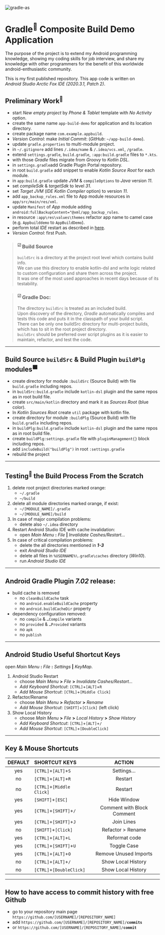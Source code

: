<!-- "gradle-as" is a png picture of logos AS IDE, Android and Gradle together -->
![gradle-as](https://user-images.githubusercontent.com/26512179/132996456-1d7dd5df-2604-4131-82c0-4af6629ba04b.png)

# Gradle<sup>🐘</sup> Composite Build Demo Application
The purpose of the project is to extend my Android programming knowledge,
showing my coding skills for job interview, and share my knowledge
with other programmers for the benefit of this worldwide android-enthusiastic community.

This is my first published repository.
This app code is written on *Android Studio Arctic Fox IDE (2020.3.1, Patch 2)*.

## Preliminary Work<sup>🔨</sup>
* start *New empty project* by *Phone & Tablet* template with *No Activity* option.
* create the same name `app-build-demo` for application and its location directory.
* create package name `com.example.appbuild`.
* *Version Control*: make *Initial Commit*: (*GitHub*: `~/app-build-demo`).
* update `gradle.properties` to multi-module project.
* in `~/.gitignore` add lines `/.idea/name` & `/.idea/vcs.xml`, `/gradle`.
* extend `settings.gradle`, `build.gradle`, `:app:build.gradle` files to `*.kts`.
* with those *Gradle* files migrate from *Groovy* to *Kotlin DSL*.
* in `settings.gradle`add Gradle Plugin Portal repository.
* in root `build.gradle` add snippet to enable *Kotlin Source Root* for each module.
* in `app:build.gradle` update *JVM* & `compileOptions` to *Java* version *11*.
* set *compileSdk* & *targetSdk* to level *31*.
* set *Target JVM* (*IDE Kotlin Compiler* option) to version *11*.
* add `app_backup_rules.xml` file to App module resources in `app/src/main/res/xml`.
* update `Manifest` of *App* module adding `android:fullBackupContent="@xml/app_backup_rules`.
* in resource `:app\res\values\themes` refactor app name to camel case (e.g. `Appbuilddemo` to `AppBuildDemo`).
* perform total *IDE* restart as described in [here](#testing-the-build-process-from-the-scratch).
* *Version Control*: first Push.

>### <sup>☑ </sup> Build Source
> `buildSrc` is a directory at the project root level which contains build info.  
> We can use this directory to enable kotlin-dsl and write logic related to custom configuration and share them across the project.  
> It was one of the most used approaches in recent days because of its testability.

>### <sup>☑ </sup>Gradle Doc:
> The directory `buildSrc` is treated as an included build.  
> Upon discovery of the directory, *Gradle* automatically compiles and tests this code and puts it in the classpath of your build script.  
> There can be only one buildSrc directory for multi-project builds, which has to sit in the root project directory.  
> `buildSrc` should be preferred over script plugins as it is easier to maintain, refactor, and test the code.
---
## Build Source `buildSrc` & Build Plugin `buildPlg` modules<sup>🟦</sup>
* create directory for module `:buildSrc` (Source Build) with file `build.gradle` including repos.
* in `buildSrc:build.gradle` include `kotlin-dsl` plugin and the same repos as in root build file.
* create `src/main/kotlin` directory and mark it  as *Sources Root* (blue color).
* In  *Kotlin Sources Root* create `util` package with kotlin file.
* create directory for module `:buildPlg` (Source Build) with file `build.gradle` including repos.
* in `buildPlg:build.gradle` include `kotlin-dsl` plugin and the same repos as in root build file.
* create `buildPlg:settings.gradle` file with `pluginManagement{}` block including repos.
* add `includeBuild("buildPlg")` in root `:settings.gradle`
* rebuild the project
---
## Testing<sup>🧪</sup> the Build Process From the Scratch
1. delete root project directories marked orange:
   * `~/.gradle`
   * `~/build`
2. delete all module directories marked orange, if exist:
   * `~/[MODULE_NAME]/.gradle`
   * `~/[MODULE_NAME]/build`
3. In case of major compilation problems:
   * delete also `~/.idea` directory
4. Restart Android Studio IDE with cache invalidation:
   * open *Main Menu* **:** *File* **|** *Invalidate Cashes/Restart…*
5. In case of critical compilation problems:
   * delete the all directories mentioned in _**1-3**_
   * exit *Android Studio IDE*
   * delete all files in `%USERNAME%\.gradle\caches` directory (*Win10*).
   * run *Android Studio IDE*
---
## Android Gradle Plugin *7.02* release:
* build cache is removed
   * no `cleanBuildCache` task
   * no `android.enableBuildCache`  property
   * no `android.buildCacheDir`  property
* dependency configuration removed:
   * no `compile` & `…Compile` variants
   * no `provided` & `…Provided` variants
   * no `apk`
   * no `publish`
---
## Android Studio Useful Shortcut Keys
open *Main Menu* **:** *File* **:** *Settings* **|** *KeyMap*.
1. Android Studio Restart
   * choose *Main Menu* **>** *File* **>** *Invalidate Cashes/Restart…*
   * *Add Keyboard Shortcut*: `[CTRL]`+`[ALT]`+`R`
   * *Add Mouse Shortcut*: `[CTRL]`+`[Middle Click]`
2. Refactor/Rename
   * choose *Main Menu* **>** *Refactor* **>** *Rename*
   * *Add Mouse Shortcut*: `[SHIFT]`+`[Click]` (left click)
3. Show Local History
   * choose *Main Menu* **>** *File* **>** *Local History* **>** *Show History*
   * *Add Keyboard Shortcut*: `[CTRL]`+`[ALT]`+`/`
   * *Add Mouse Shortcut*: `[CTRL]`+`[DoubleClick]`
---
## Key & Mouse Shortcuts
| DEFAULT | SHORTCUT KEYS             |          ACTION            |
|:-------:|:--------------------------|:--------------------------:|
| yes     | `[CTRL]`+`[ALT]`+`S`      | Settings…                  |
| no      | `[CTRL]`+`[ALT]`+`R`      | Restart                    |
| no      | `[CTRL]`+`[Middle Click]` | Restart                    |
| yes     | `[SHIFT]`+`[ESC]`         | Hide Window                |
| yes     | `[CTRL]`+`[SHIFT]`+`/`    | Comment with Block Comment |
| yes     | `[CTRL]`+`[SHIFT]`+`J`    | Join Lines                 |
| no      | `[SHIFT]`+`[Click]`       | Refactor > Rename          |
| yes     | `[CTRL]`+`[ALT]`+`L`      | Reformat code              |
| yes     | `[CTRL]`+`[SHIFT]`+`U`    | Toggle Case                |
| yes     | `[CTRL]`+`[ALT]`+`O`      | Remove Unused Imports      |
| no      | `[CTRL]`+`[ALT]`+`/`      | Show Local History         |
| no      | `[CTRL]`+`[DoubleClick]`  | Show Local History         |

---
## How to have access to commit history with free Github
* go to your repository main page `https://github.com/[USERNAME]/[REPOSITORY_NAME]`
* add `https://github.com/[USERNAME]/[REPOSITORY_NAME]/`**`commits`**
* or `https://github.com/[USERNAME]/[REPOSITORY_NAME]/`**`commit`**
